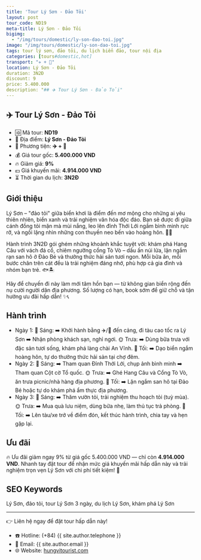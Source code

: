 ```yaml
---
title: 'Tour Lý Sơn - Đảo Tỏi'
layout: post
tour_code: ND19
meta-title: Lý Sơn - Đảo Tỏi
bigimg:
  - "/img/tours/domestic/ly-son-dao-toi.jpg"
image: "/img/tours/domestic/ly-son-dao-toi.jpg"
tags: tour lý sơn, đảo tỏi, du lịch biển đảo, tour nội địa
categories: [tours#domestic,hot]
transport: "✈️ + 🚅"
location: Lý Sơn - Đảo Tỏi
duration: 3N2Đ
discount: 9
price: 5.400.000
description: "## ✈️ Tour Lý Sơn - Đảo Tỏi"
---
```


## ✈️ Tour Lý Sơn - Đảo Tỏi 

- 🆔 Mã tour: **ND19**
- 📍 Địa điểm: **Lý Sơn - Đảo Tỏi**
- 🚗 Phương tiện: **✈️ + 🚅**
- 💰 Giá tour gốc: **5.400.000 VND**
- 🔥 Giảm giá: **9%**
- 💵 Giá khuyến mãi: **4.914.000 VND**
- ⏳ Thời gian du lịch: **3N2Đ**

## Giới thiệu
Lý Sơn – "đảo tỏi" giữa biển khơi là điểm đến mơ mộng cho những ai yêu thiên nhiên, biển xanh và trải nghiệm văn hóa độc đáo. Bạn sẽ được đi giữa cánh đồng tỏi mặn mà mùi nắng, leo lên đỉnh Thới Lới ngắm bình minh rực rỡ, và ngồi lặng nhìn những con thuyền neo bến vào hoàng hôn. 🌊🌅

Hành trình 3N2Đ gói ghém những khoảnh khắc tuyệt vời: khám phá Hang Câu với vách đá cổ, chiêm ngưỡng cổng Tò Vò – dấu ấn núi lửa, lặn ngắm rạn san hô ở Đảo Bé và thưởng thức hải sản tươi ngon. Mỗi bữa ăn, mỗi bước chân trên cát đều là trải nghiệm đáng nhớ, phù hợp cả gia đình và nhóm bạn trẻ. 🐟🏝️

Hãy để chuyến đi này làm mới tâm hồn bạn — từ không gian biển rộng đến nụ cười người dân địa phương. Số lượng có hạn, book sớm để giữ chỗ và tận hưởng ưu đãi hấp dẫn! ✨📞

## Hành trình
- Ngày 1:
  🌅 Sáng: ➡️ Khởi hành bằng ✈️/🚅 đến cảng, đi tàu cao tốc ra Lý Sơn ➡️ Nhận phòng khách sạn, nghỉ ngơi.
  🌞 Trưa: ➡️ Dùng bữa trưa với đặc sản tươi sống, khám phá làng chài An Vĩnh.
  🌙 Tối: ➡️ Dạo biển ngắm hoàng hôn, tự do thưởng thức hải sản tại chợ đêm.
- Ngày 2:
  🌅 Sáng: ➡️ Tham quan Đỉnh Thới Lới, chụp ảnh bình minh ➡️ Tham quan Cột cờ Tổ quốc.
  🌞 Trưa: ➡️ Ghé Hang Câu và Cổng Tò Vò, ăn trưa picnic/nhà hàng địa phương.
  🌙 Tối: ➡️ Lặn ngắm san hô tại Đảo Bé hoặc tự do khám phá ẩm thực địa phương.
- Ngày 3:
  🌅 Sáng: ➡️ Thăm vườn tỏi, trải nghiệm thu hoạch tỏi (tuỳ mùa).
  🌞 Trưa: ➡️ Mua quà lưu niệm, dùng bữa nhẹ, làm thủ tục trả phòng.
  🌙 Tối: ➡️ Lên tàu/xe trở về điểm đón, kết thúc hành trình, chia tay và hẹn gặp lại.

## Ưu đãi
🔥 Ưu đãi giảm ngay 9% từ giá gốc 5.400.000 VND — chỉ còn **4.914.000 VND**. Nhanh tay đặt tour để nhận mức giá khuyến mãi hấp dẫn này và trải nghiệm trọn vẹn Lý Sơn với chi phí tiết kiệm! 🎉

## SEO Keywords
Lý Sơn, đảo tỏi, tour Lý Sơn 3 ngày, du lịch Lý Sơn, khám phá Lý Sơn

---

👉 Liên hệ ngay để đặt tour hấp dẫn này!

- ☎️ Hotline: (+84) {{ site.author.telephone }}
- 📧 Email: {{ site.author.email }}
- 🌐 Website: [hungvitourist.com](https://hungvitourist.com)

